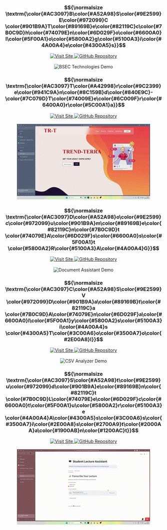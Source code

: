 <div align="center">
  <!-- BSEC Technologies -->
  <div align="center">
    <h3>$${\normalsize \textrm{\color{#AC3097}B\color{#A52A98}S\color{#9E2599}E\color{#972099}C \color{#901B9A}T\color{#89169B}e\color{#82119C}c\color{#7B0C9D}h\color{#74079E}n\color{#6D029F}o\color{#6600A0}l\color{#5F00A1}o\color{#5800A2}g\color{#5100A3}i\color{#4A00A4}e\color{#4300A5}s}}$$</h3>
    <a href="https://bsec-technologies.vercel.app/platforms">
      <img src="https://img.shields.io/badge/Visit_Site-BSEC_Technologies-blue?style=for-the-badge" alt="Visit Site">
    </a>
    <a href="https://github.com/yourusername/bsec-technologies-repo">
      <img src="https://img.shields.io/badge/GitHub-Repository-black?style=for-the-badge&logo=github" alt="GitHub Repository">
    </a>
    <br><br>
    <img src="https://raw.githubusercontent.com/aarushsaboo/aarushsaboo/main/assets/GIFBSEC.gif" alt="BSEC Technologies Demo" >
  </div>
  
  <!-- Trend-Terra -->
  <div align="center">
    <h3>$${\normalsize \textrm{\color{#AC3097}T\color{#A42998}r\color{#9C2399}e\color{#941C9A}n\color{#8C159B}d\color{#840E9C}-\color{#7C079D}T\color{#74009E}e\color{#6C009F}r\color{#6400A0}r\color{#5C00A1}a}}$$</h3>
    <a href="https://third-eye-dun.vercel.app/">
      <img src="https://img.shields.io/badge/Visit_Site-Trend_Terra-purple?style=for-the-badge" alt="Visit Site">
    </a>
    <a href="https://github.com/yourusername/trend-terra-repo">
      <img src="https://img.shields.io/badge/GitHub-Repository-black?style=for-the-badge&logo=github" alt="GitHub Repository">
    </a>
    <br><br>
    <img src="https://raw.githubusercontent.com/aarushsaboo/aarushsaboo/main/assets/GIFTHIRDEYE.gif" alt="Trend-Terra Demo" >
  </div>
  
  <!-- Document Assistant RAG -->
  <div align="center">
    <h3>$${\normalsize \textrm{\color{#AC3097}D\color{#A52A98}o\color{#9E2599}c\color{#972099}u\color{#901B9A}m\color{#89169B}e\color{#82119C}n\color{#7B0C9D}t \color{#74079E}A\color{#6D029F}s\color{#6600A0}s\color{#5F00A1}t \color{#5800A2}R\color{#5100A3}A\color{#4A00A4}G}}$$</h3>
    <a href="https://aarushsaboo-document-assistant-rag-srcmain-3bgukd.streamlit.app/">
      <img src="https://img.shields.io/badge/Visit_Site-Document_Assistant-green?style=for-the-badge" alt="Visit Site">
    </a>
    <a href="https://github.com/yourusername/document-assistant-rag-repo">
      <img src="https://img.shields.io/badge/GitHub-Repository-black?style=for-the-badge&logo=github" alt="GitHub Repository">
    </a>
    <br><br>
    <img src="https://raw.githubusercontent.com/aarushsaboo/aarushsaboo/main/assets/GIFRAG.gif" alt="Document Assistant Demo" >
  </div>
  
  <!-- CSV Data Analysis Tool -->
  <div align="center">
    <h3>$${\normalsize \textrm{\color{#AC3097}C\color{#A52A98}S\color{#9E2599}V \color{#972099}D\color{#901B9A}a\color{#89169B}t\color{#82119C}a \color{#7B0C9D}A\color{#74079E}n\color{#6D029F}a\color{#6600A0}l\color{#5F00A1}y\color{#5800A2}s\color{#5100A3}i\color{#4A00A4}s \color{#4300A5}T\color{#3C00A6}o\color{#3500A7}o\color{#2E00A8}l}}$$</h3>
    <a href="https://aarush-csv-data-analysis.streamlit.app/">
      <img src="https://img.shields.io/badge/Visit_Site-CSV_Analyzer-orange?style=for-the-badge" alt="Visit Site">
    </a>
    <a href="https://github.com/yourusername/csv-data-analysis-repo">
      <img src="https://img.shields.io/badge/GitHub-Repository-black?style=for-the-badge&logo=github" alt="GitHub Repository">
    </a>
    <br><br>
    <img src="https://raw.githubusercontent.com/aarushsaboo/aarushsaboo/main/assets/GIFCSVDATANALYSIS.gif" alt="CSV Analyzer Demo" >
  </div>
  
  <!-- Student Lecture Assistant -->
  <div align="center">
    <h3>$${\normalsize \textrm{\color{#AC3097}S\color{#A52A98}t\color{#9E2599}u\color{#972099}d\color{#901B9A}e\color{#89169B}n\color{#82119C}t \color{#7B0C9D}L\color{#74079E}e\color{#6D029F}c\color{#6600A0}t\color{#5F00A1}u\color{#5800A2}r\color{#5100A3}e \color{#4A00A4}A\color{#4300A5}s\color{#3C00A6}s\color{#3500A7}i\color{#2E00A8}s\color{#2700A9}t\color{#2000AA}a\color{#1900AB}n\color{#1200AC}t}}$$</h3>
    <a href="https://st-text-audio-converter-fbj2ievpxwf6cr968dahbf.streamlit.app/">
      <img src="https://img.shields.io/badge/Visit_Site-Lecture_Assistant-red?style=for-the-badge" alt="Visit Site">
    </a>
    <a href="https://github.com/yourusername/student-lecture-assistant-repo">
      <img src="https://img.shields.io/badge/GitHub-Repository-black?style=for-the-badge&logo=github" alt="GitHub Repository">
    </a>
    <br><br>
    <img src="https://raw.githubusercontent.com/aarushsaboo/aarushsaboo/main/assets/GIFSTUDENTLECTUREASST.gif" alt="Student Lecture Assistant" >
  </div>
</div>